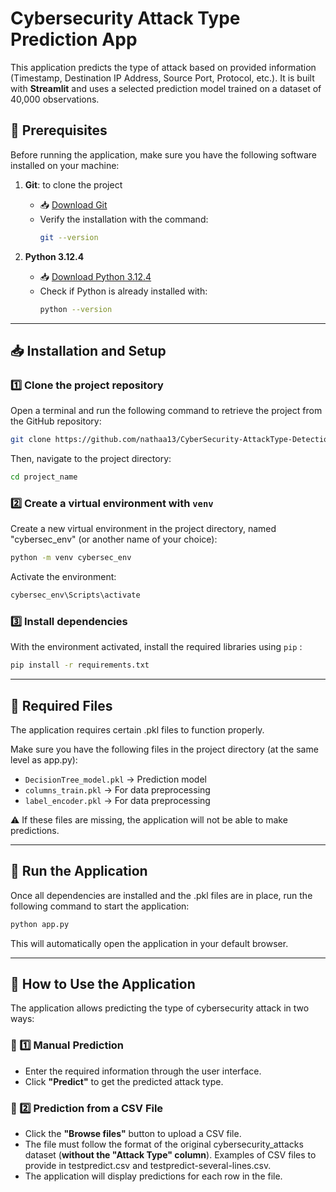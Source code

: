 # Cybersecurity Attack Type Prediction App

This application predicts the type of attack based on provided information (Timestamp, Destination IP Address, Source Port, Protocol, etc.). It is built with **Streamlit** and uses a selected prediction model trained on a dataset of 40,000 observations.


## 🔧 Prerequisites

Before running the application, make sure you have the following software installed on your machine:

1. **Git**: to clone the project  
   -  📥 [Download Git](https://git-scm.com/downloads)
   - Verify the installation with the command:
     ```bash
     git --version
     ```

2. **Python 3.12.4** 
   - 📥 [Download Python 3.12.4](https://www.python.org/downloads/release/python-3124/)  
   - Check if Python is already installed with:
     ```bash
     python --version
     ```

---

## 📥 Installation and Setup

### 1️⃣ Clone the project repository

Open a terminal and run the following command to retrieve the project from the GitHub repository:

```bash
git clone https://github.com/nathaa13/CyberSecurity-AttackType-Detection.git
```

Then, navigate to the project directory:

```bash
cd project_name
```

### 2️⃣ Create a virtual environment with `venv`

Create a new virtual environment in the project directory, named "cybersec_env" (or another name of your choice):

```bash
python -m venv cybersec_env
```

Activate the environment:

```bash
cybersec_env\Scripts\activate
```


### 3️⃣ Install dependencies

With the environment activated, install the required libraries using `pip` :

```bash
pip install -r requirements.txt
```

---


## 📂 Required Files

The application requires certain .pkl files to function properly.

Make sure you have the following files in the project directory (at the same level as app.py):

- `DecisionTree_model.pkl`   -> Prediction model
- `columns_train.pkl`        -> For data preprocessing
- `label_encoder.pkl`        -> For data preprocessing

⚠️  If these files are missing, the application will not be able to make predictions.

---

## 🚀 Run the Application

Once all dependencies are installed and the .pkl files are in place, run the following command to start the application:

```bash
python app.py
```

This will automatically open the application in your default browser.

---

## 🎯 How to Use the Application

The application allows predicting the type of cybersecurity attack in two ways:

### 📝 1️⃣ Manual Prediction
* Enter the required information through the user interface.
* Click **"Predict"** to get the predicted attack type.

### 📂 2️⃣ Prediction from a CSV File
* Click the **"Browse files"** button to upload a CSV file.
* The file must follow the format of the original cybersecurity_attacks dataset (**without the "Attack Type" column**). Examples of CSV files to provide in testpredict.csv and testpredict-several-lines.csv.
* The application will display predictions for each row in the file.

